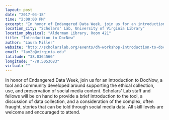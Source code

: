 ```yaml
---
layout: post
date: "2017-04-18"
time: "2:00:00 PM"
excerpt: "In honor of Endangered Data Week, join us for an introduction to DocNow, a tool and community developed around supporting the ethical ..."
location_city: "Scholars' Lab, University of Virginia Library"
location_physical: "Alderman Library, Room 421"
title: "Introduction to DocNow"
author: "Laura Miller"
website: "http://scholarslab.org/events/dh-workshop-introduction-to-docnow/"
email: "lam2c@virginia.edu"
latitude: "38.0364566"
longitude: "-78.5053683"
virtual: ""
---
```


In honor of Endangered Data Week, join us for an introduction to DocNow, a tool and community developed around supporting the ethical collection, use, and preservation of social media content.  Scholars' Lab staff and fellows will be on hand to provide a brief introduction to the tool, a discussion of data collection, and a consideration of the complex, often fraught, stories that can be told through social media data. All skill levels are welcome and encouraged to attend. 
